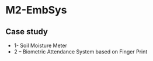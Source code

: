 # M2-EmbSys
## Case study
* 1- Soil Moisture Meter
* 2 – Biometric Attendance System based on Finger Print




